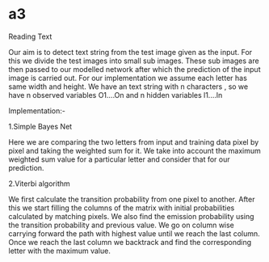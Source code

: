 # a3

Reading Text

Our aim is to detect text string from the test image given as the input. For this we divide the test images into small sub images. These sub images are then passed to our modelled network after which the prediction of the input image is carried out. For our implementation we assume each letter has same width and height. We have an text string with n characters , so we have n observed variables O1....On and n hidden variables l1....ln

Implementation:-

1.Simple Bayes Net

Here we are comparing the two letters from input and training data pixel by pixel and taking the weighted sum for it. We take into account the maximum weighted sum value for a particular letter and consider that for our prediction.

2.Viterbi algorithm

We first calculate the transition probability from one pixel to another. After this we start filling the columns of the matrix with initial probabilities calculated by matching pixels. We also find the emission probability using the transition probability and previous value. We go on column wise carrying forward the path with highest value until we reach the last column. Once we reach the last column we backtrack and find the corresponding letter with the maximum value.